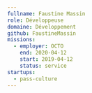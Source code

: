 ```yaml
---
fullname: Faustine Massin
role: Développeuse
domaine: Développement
github: FaustineMassin
missions:
  - employer: OCTO
    end: 2020-04-12
    start: 2019-04-12
    status: service
startups:
  - pass-culture
---
```


